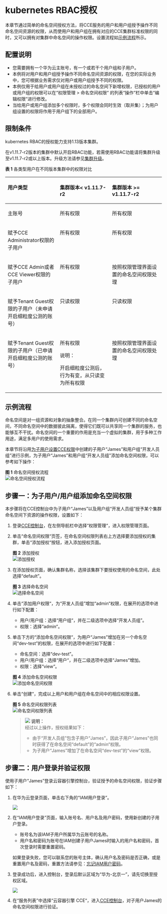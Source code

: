 # kubernetes RBAC授权<a name="cce_01_0189"></a>

本章节通过简单的命名空间授权方法，将CCE服务的用户和用户组授予操作不同命名空间资源的权限，从而使用户和用户组在拥有对应的CCE集群标准权限的同时，又可以拥有对集群中命名空间的操作权限。设置流程如[示例流程](#section41056841)所示。

## 配置说明<a name="section188449192496"></a>

-   您需要拥有一个华为云主账号，有一个或若干个用户组和子用户。
-   本例将对用户和用户组授予操作不同命名空间资源的权限，在您的实际业务中，您可根据业务需求仅对用户或用户组授予不同的权限。
-   本例仅用于给用户或用户组在未授权过的命名空间下新增权限，已授权的用户或用户组的权限可以在“权限管理 \> 命名空间权限“  的列表“操作“栏中单击“编辑权限“进行修改。
-   当给用户或用户组添加多个权限时，多个权限会同时生效（取并集）；为用户组设置的权限将作用于用户组下的全部用户。

## 限制条件<a name="section1687142618538"></a>

kubernetes RBAC的授权能力支持1.13版本集群。

在v1.11.7-r2版本的集群中默认开启RBAC功能，若需使用RBAC功能请将集群升级至v1.11.7-r2或以上版本。升级方法请参见[集群升级](集群升级.md)。

**表 1**  各类型用户在不同版本集群中的权限对比

<a name="table886210176509"></a>
<table><thead align="left"><tr id="row14863201719502"><th class="cellrowborder" valign="top" width="33.33333333333333%" id="mcps1.2.4.1.1"><p id="p14863111718502"><a name="p14863111718502"></a><a name="p14863111718502"></a>用户类型</p>
</th>
<th class="cellrowborder" valign="top" width="33.33333333333333%" id="mcps1.2.4.1.2"><p id="p18636175506"><a name="p18636175506"></a><a name="p18636175506"></a>集群版本&lt; v1.11.7-r2</p>
</th>
<th class="cellrowborder" valign="top" width="33.33333333333333%" id="mcps1.2.4.1.3"><p id="p98631617175014"><a name="p98631617175014"></a><a name="p98631617175014"></a>集群版本 &gt;= v1.11.7-r2</p>
</th>
</tr>
</thead>
<tbody><tr id="row138631617185012"><td class="cellrowborder" valign="top" width="33.33333333333333%" headers="mcps1.2.4.1.1 "><p id="p1787744075015"><a name="p1787744075015"></a><a name="p1787744075015"></a>主账号</p>
</td>
<td class="cellrowborder" valign="top" width="33.33333333333333%" headers="mcps1.2.4.1.2 "><p id="p14863717165019"><a name="p14863717165019"></a><a name="p14863717165019"></a>所有权限</p>
</td>
<td class="cellrowborder" valign="top" width="33.33333333333333%" headers="mcps1.2.4.1.3 "><p id="p18524164555119"><a name="p18524164555119"></a><a name="p18524164555119"></a>所有权限</p>
</td>
</tr>
<tr id="row138631317205019"><td class="cellrowborder" valign="top" width="33.33333333333333%" headers="mcps1.2.4.1.1 "><p id="p3878104075018"><a name="p3878104075018"></a><a name="p3878104075018"></a>赋予CCE Administrator权限的子用户</p>
</td>
<td class="cellrowborder" valign="top" width="33.33333333333333%" headers="mcps1.2.4.1.2 "><p id="p270032114512"><a name="p270032114512"></a><a name="p270032114512"></a>所有权限</p>
</td>
<td class="cellrowborder" valign="top" width="33.33333333333333%" headers="mcps1.2.4.1.3 "><p id="p053164611516"><a name="p053164611516"></a><a name="p053164611516"></a>所有权限</p>
</td>
</tr>
<tr id="row1386412176506"><td class="cellrowborder" valign="top" width="33.33333333333333%" headers="mcps1.2.4.1.1 "><p id="p187854025013"><a name="p187854025013"></a><a name="p187854025013"></a>赋予CCE Admin或者CCE Viewer权限的子用户</p>
</td>
<td class="cellrowborder" valign="top" width="33.33333333333333%" headers="mcps1.2.4.1.2 "><p id="p12703172316516"><a name="p12703172316516"></a><a name="p12703172316516"></a>所有权限</p>
</td>
<td class="cellrowborder" valign="top" width="33.33333333333333%" headers="mcps1.2.4.1.3 "><p id="p986431775011"><a name="p986431775011"></a><a name="p986431775011"></a>按照权限管理界面设置的命名空间权限处理</p>
</td>
</tr>
<tr id="row141962030123614"><td class="cellrowborder" valign="top" width="33.33333333333333%" headers="mcps1.2.4.1.1 "><p id="p486412177509"><a name="p486412177509"></a><a name="p486412177509"></a>赋予Tenant Guest权限的子用户（未申请开启细粒度公测的账号）</p>
</td>
<td class="cellrowborder" valign="top" width="33.33333333333333%" headers="mcps1.2.4.1.2 "><p id="p1886418177508"><a name="p1886418177508"></a><a name="p1886418177508"></a>只读权限</p>
</td>
<td class="cellrowborder" valign="top" width="33.33333333333333%" headers="mcps1.2.4.1.3 "><p id="p1186471717504"><a name="p1186471717504"></a><a name="p1186471717504"></a>只读权限</p>
</td>
</tr>
<tr id="row28641117145019"><td class="cellrowborder" valign="top" width="33.33333333333333%" headers="mcps1.2.4.1.1 "><p id="p11879440195014"><a name="p11879440195014"></a><a name="p11879440195014"></a>赋予Tenant Guest权限的子用户（已申请开启细粒度公测的账号）</p>
</td>
<td class="cellrowborder" valign="top" width="33.33333333333333%" headers="mcps1.2.4.1.2 "><p id="p118641617145015"><a name="p118641617145015"></a><a name="p118641617145015"></a>所有权限</p>
<div class="note" id="note13531359163519"><a name="note13531359163519"></a><a name="note13531359163519"></a><span class="notetitle"> 说明： </span><div class="notebody"><p id="p73541859183514"><a name="p73541859183514"></a><a name="p73541859183514"></a>开启细粒度公测后，行为有变，从只读变为所有权限</p>
</div></div>
</td>
<td class="cellrowborder" valign="top" width="33.33333333333333%" headers="mcps1.2.4.1.3 "><p id="p18864317105017"><a name="p18864317105017"></a><a name="p18864317105017"></a>按照权限管理界面设置的命名空间权限处理</p>
</td>
</tr>
</tbody>
</table>

## 示例流程<a name="section41056841"></a>

命名空间是对一组资源和对象的抽象整合。在同一个集群内可创建不同的命名空间，不同命名空间中的数据彼此隔离，使得它们既可以共享同一个集群的服务，也能够互不干扰。命名空间的一个重要的作用是充当一个虚拟的集群，用于多种工作用途，满足多用户的使用需求。

本章节将沿用[为子用户设置CCE权限](为子用户设置CCE权限.md)中创建的子用户“James”和用户组“开发人员组”进行示例，为子用户“James”和用户组“开发人员组”添加命名空间权限，可以参考如下操作：

**图 1**  命名空间授权流程<a name="fig138211475517"></a>  
![](figures/命名空间授权流程.png "命名空间授权流程")

## 步骤一：为子用户/用户组添加命名空间权限<a name="section39693318615"></a>

本步骤将在CCE控制台中为子用户“James”以及用户组“开发人员组”授予某个集群命名空间下资源的操作权限，设置如下：

1.  登录[CCE控制台](https://console.huaweicloud.com/cce2.0/?utm_source=helpcenter)，在左侧导航栏中选择“权限管理“，进入权限管理页面。
2.  单击“命名空间权限“页签，在命名空间权限列表右上方选择要添加授权的集群，单击“添加授权“按钮，进入添加授权页面。

    **图 2**  添加授权<a name="fig1764083303919"></a>  
    ![](figures/添加授权.png "添加授权")

3.  在添加授权页面，确认集群名称，选择该集群下要授权使用的命名空间，此处选择“default”。

    **图 3**  选择命名空间<a name="fig1264116334393"></a>  
    ![](figures/选择命名空间.png "选择命名空间")

4.  单击“添加用户权限“，为“开发人员组”增加“admin“权限，在展开的选项中进行如下配置：
    -   用户/用户组：选择“用户组“，并在二级选项中选择“开发人员组”。
    -   权限：选择“admin“。

5.  单击下方的“添加命名空间权限“，为用户“James”增加在另一个命名空间“dev-test”的权限，在展开的选项中进行如下配置：

    -   命名空间：选择“dev-test”。
    -   用户/用户组：选择“用户“，并在二级选项中选择“James”增加。
    -   权限：选择“view“。

    **图 4**  添加命名空间权限<a name="fig01111919565"></a>  
    ![](figures/添加命名空间权限.png "添加命名空间权限")

6.  单击“创建“，完成以上用户和用户组在命名空间中的相应权限设置。

    **图 5**  命名空间权限列表<a name="fig55218455171"></a>  
    ![](figures/命名空间权限列表.png "命名空间权限列表")

    >![](public_sys-resources/icon-note.gif) **说明：**   
    >经过以上操作，授权结果如下：  
    >-   由于“开发人员组”包含子用户“James”，因此子用户“James”也同时获得了在命名空间“default”的“admin“权限。  
    >-   为子用户“James”增加了在命名空间“dev-test”的“view“权限。  


## 步骤二：用户登录并验证权限<a name="section191001533766"></a>

使用子用户“James”登录云容器引擎控制台，验证授予的命名空间权限，验证步骤如下：

1.  在华为云登录页面，单击右下角的“IAM用户登录”。

    ![](figures/IAM用户中国站-13.png)

2.  在“IAM用户登录”页面，输入账号名、用户名及用户密码，使用新创建的子用户登录。

    -   账号名为该IAM子用户所属华为云账号的名称。
    -   用户名和密码为账号在IAM创建子用户James时输入的用户名和密码，首次登录时需要重置密码。

    如果登录失败，您可以联系您的账号主体，确认用户名及密码是否正确，或是重置用户名及密码，重置方法请参见：[忘记IAM用户密码](https://support.huaweicloud.com/iam_faq/iam_01_0314.html#section1)。

3.  登录成功后，进入控制台，登录后默认区域为“华为-北京一”，请先切换至授权区域。

    ![](figures/zh-cn_image_0172728522.png)

4.  在“服务列表”中选择“云容器引擎 CCE“，进入[CCE控制台](https://console.huaweicloud.com/cce2.0/?utm_source=helpcenter)，对子用户James的命名空间权限进行验证。

